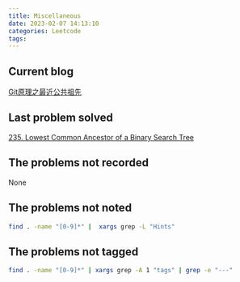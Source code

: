 ```yaml
---
title: Miscellaneous
date: 2023-02-07 14:13:10
categories: Leetcode
tags:
---
```


## Current blog

[Git原理之最近公共祖先](https://labuladong.github.io/algo/di-yi-zhan-da78c/shou-ba-sh-66994/git-yuan-l-ba4cf/)

## Last problem solved

[235. Lowest Common Ancestor of a Binary Search Tree](https://leetcode.com/problems/lowest-common-ancestor-of-a-binary-search-tree/)

## The problems not recorded

None

## The problems not noted

```bash
find . -name "[0-9]*" |  xargs grep -L "Hints"
```

## The problems not tagged

```bash
find . -name "[0-9]*" | xargs grep -A 1 "tags" | grep -e "---"
```
